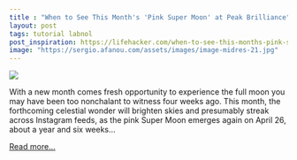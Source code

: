 ```yaml
---
title : "When to See This Month's 'Pink Super Moon' at Peak Brilliance"
layout: post
tags: tutorial labnol
post_inspiration: https://lifehacker.com/when-to-see-this-months-pink-super-moon-at-peak-brillia-1846666016
image: "https://sergio.afanou.com/assets/images/image-midres-21.jpg"
---
```


<img src="https://i.kinja-img.com/gawker-media/image/upload/s--udAvoTCW--/c_fit,fl_progressive,q_80,w_636/qddssrnmgyejd0iubi7o.jpg" /><p>With a new month comes fresh opportunity to experience the full moon you may have been too nonchalant to witness four weeks ago. This month, the forthcoming celestial wonder will brighten skies and presumably streak across Instagram feeds, as the pink Super Moon emerges again on April 26, about a year and six weeks…</p><p><a href="https://lifehacker.com/when-to-see-this-months-pink-super-moon-at-peak-brillia-1846666016">Read more...</a></p>